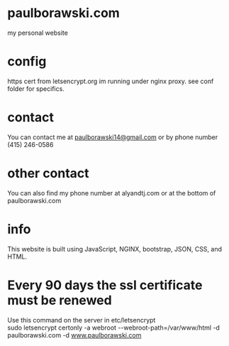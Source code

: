 # paulborawski.com

my personal website

# config
https cert from letsencrypt.org
im running under nginx proxy. see conf folder for specifics.

# contact
You can contact me at paulborawski14@gmail.com or by phone number (415) 246-0586

# other contact
You can also find my phone number at alyandtj.com or at the bottom of paulborawski.com

# info
This website is built using JavaScript, NGINX, bootstrap, JSON, CSS, and HTML.

# Every 90 days the ssl certificate must be renewed

Use this command on the server in etc/letsencrypt <br />
sudo letsencrypt certonly -a webroot --webroot-path=/var/www/html -d paulborawski.com -d www.paulborawski.com
